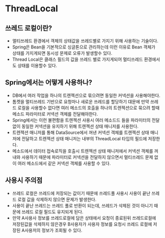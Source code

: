 # ThreadLocal
## 쓰레드 로컬이란?
- 멀티쓰레드 환경에서 객체의 상태값을 쓰레드별로 가지기 위해 사용하는 기술이다.
- Spring은 Bean을 기본적으로 싱글톤으로 관리하는데 이런 이유로 Bean 객체가 상태를 가지게되면 동시성 문제로 오류가 발생할수 있다.
- Thread Local은 클래스 필드의 값을 쓰레드 별로 가지게되어 멀티쓰레드 환경에서도 상태를 이용할수 있다.

## Spring에서는 어떻게 사용하나?
- DB에서 여러 작업을 하나의 트렌젝션으로 묶으려면 동일한 커넥션을 사용해야한다. 
- 톰켓을 멀티쓰레드 기반으로 요청마나 새로운 쓰레드를 할당하기 댸문에 만약 쓰레드 로컬을 사용할수 없다면 여러 메소드의 호출을 하나의 트렌젝션으로 묶으려 할때 메소드 파라미터로 커넥션 객체를 전달해야한다. 
- Spring에서는 이런 불편함을 트렌젝션 사용시 여러 메소드드 들을 파라미터의 전달없이 동일한 커넥션을 유지하기 위해 트렌젝션 상태 매니저를 사용한다.
- 트렌젝션 매니저를 통해 DataSource에서 꺼낸 커넥션 객체를 트렌젝션 상태 매니저에 전달하고 트렌젝션 상태 매니저는 내부의 ThreadLocal 타입의 필드에 저장한다.
- 메소드에서 데이터 접속로직을 호출시 트렌젝션 상태 매니저에서 커넥션 객체를 꺼내와 사용하기 때문에 파라미터로 커넥션을 전달하지 않으면서 멀티쓰레드 문제 없이 여러 메소드에서 같은 커넥션 객체를 사용할 수 있다.

## 사용시 주의점
- 쓰레드 로컬은 쓰레드에 저장되는 값이기 때문에 쓰레드풀 사용시 사용이 끝난 쓰레드 로컬 값을 삭제하지 않으면 문제가 발생한다.
- 사용이 끝난 쓰레드는 쓰레드 풀로 반환이 되는데, 쓰레드가 삭제된 것이 아니기 때문에 쓰레드 로컬 필드도 유지되게 된다.
- 만약 A사용사 정보를 쓰레드로컬에 담은 상태에서 요청이 종료된뒤 쓰레드로컬에 저장된값을 삭제하지 않은경우 B사용자가 사용자 정보를 요청시 쓰레드 로컬에 저장된 A사용저의 정보가 조회될 수 있다.